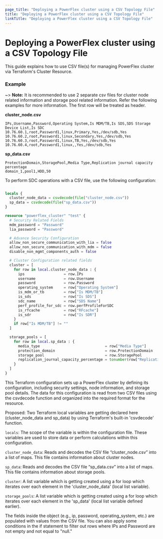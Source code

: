 ```yaml
---
page_title: "Deploying a PowerFlex cluster using a CSV Topology File"
title: "Deploying a PowerFlex cluster using a CSV Topology File"
linkTitle: "Deploying a PowerFlex cluster using a CSV Topology File"
---
```


<!--
Copyright (c) 2023 Dell Inc., or its subsidiaries. All Rights Reserved.

Licensed under the Mozilla Public License Version 2.0 (the "License");
you may not use this file except in compliance with the License.
You may obtain a copy of the License at

    http://mozilla.org/MPL/2.0/


Unless required by applicable law or agreed to in writing, software
distributed under the License is distributed on an "AS IS" BASIS,
WITHOUT WARRANTIES OR CONDITIONS OF ANY KIND, either express or implied.
See the License for the specific language governing permissions and
limitations under the License.
-->

# Deploying a PowerFlex cluster using a CSV Topology File

This guide explains how to use CSV file(s) for managing PowerFlex cluster via Terraform's Cluster Resource.

### Example

~> **Note:** It is recommended to use 2 separate csv files for cluster node related information and storage pool related information. Refer the following examples for more information. The first row will be treated as header.


**cluster_node.csv**
```
IPs,Username,Password,Operating System,Is MDM/TB,Is SDS,SDS Storage Device List,Is SDC
10.76.60.1,root,Password1,linux,Primary,Yes,/dev/sdb,Yes
10.76.60.2,root,Password1,linux,Secondary,Yes,/dev/sdb,Yes
10.76.60.3,root,Password1,linux,TB,Yes,/dev/sdb,Yes
10.76.60.4,root,Password1,linux,,Yes,/dev/sdb,Yes
```

**sp_data.csv**
```
ProtectionDomain,StoragePool,Media Type,Replication journal capacity percentage
domain_1,pool1,HDD,50
```

To perform SDC operations with a CSV file, use the following configuration:

```terraform

locals {
  cluster_node_data = csvdecode(file("cluster_node.csv"))
  sp_data = csvdecode(file("sp_data.csv"))
}

resource "powerflex_cluster" "test" {
  # Security Related Fields
  mdm_password = "Password"
  lia_password = "Password"

  # Advance Security Configuration
  allow_non_secure_communication_with_lia = false
  allow_non_secure_communication_with_mdm = false
  disable_non_mgmt_components_auth = false

  # Cluster Configuration related fields
  cluster = [
    for row in local.cluster_node_data : {
      ips                  = row.IPs
      username             = row.Username
      password             = row.Password
      operating_system     = row["Operating System"]
      is_mdm_or_tb         = row["Is MDM/TB"]
      is_sds               = row["Is SDS"]
      sdc_name             = row["SDS Name"]
      perf_profile_for_sdc = row.perfProfileForSDC
      is_rfcache           = row["RFcache"]
      is_sdr               = row["Is SDR"]
    }
    if row["Is MDM/TB"] != ""
  ]

  storage_pools = [
    for row in local.sp_data : {
      media_type                              = row["Media Type"]
      protection_domain                       = row.ProtectionDomain
      storage_pool                            = row.StoragePool
      replication_journal_capacity_percentage = tonumber(row["Replication journal capacity percentage"])
    }
  ]
}
```
This Terraform configuration sets up a PowerFlex cluster by defining its configuration, including security settings, node information, and storage pool details. The data for this configuration is read from two CSV files using the csvdecode function and organized into the required format for the resource.

Proposed: Two Terraform local variables are getting declared here (cluster_node_data and sp_data) by using Terraform's built-in 'csvdecode' function.

`locals`: The scope of the variable is within the configuration file. These variables are used to store data or perform calculations within this configuration.

`cluster_node_data`: Reads and decodes the CSV file “cluster_node.csv” into a list of maps. This file contains information about cluster nodes.

`sp_data`: Reads and decodes the CSV file “sp_data.csv” into a list of maps. This file contains information about storage pools.

`cluster`: A list variable which is getting created using a for loop which iterates over each element in the 'cluster_node_data' (local list variable).

`storage_pools`: A list variable which is getting created using a for loop which iterates over each element in the 'sp_data' (local list variable defined earlier).

The fields inside the object (e.g., ip, password, operating_system, etc.) are populated with values from the CSV file. You can also apply some conditions in the if statement to filter out rows where IPs and Password are not empty and not equal to "null."